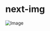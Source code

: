 # next-img
![Image](https://github.com/user-attachments/assets/c71da947-bd5a-4d23-ade1-cbb8fed7085c)
